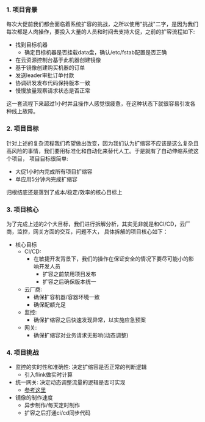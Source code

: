 ### 1. 项目背景
每次大促前我们都会面临着系统扩容的挑战，之所以使用"挑战"二字，是因为我们每次都是人肉操作，要投入大量的人员和时间去支持大促，之前的扩容流程如下:

- 找到目标机器
  - 确定目标机器是否挂载data盘，确认/etc/fstab配置是否正确
- 在云资源控制台基于此机器创建镜像
- 基于镜像创建购买机器的订单
- 发送leader审批订单付款
- 协调研发发布代码保持版本一致
- 慢慢放量观察请求状态是否正常

这一套流程下来超过1小时并且操作人感觉很疲惫，在这种状态下就很容易引发各种线上故障。

### 2. 项目目标
针对上述的复杂流程我们希望做出改变，因为我们认为扩缩容不应该是这么复杂且高风险的事情，我们要用标准化和自动化来替代人工。于是就有了自动伸缩系统这个项目， 项目目标很简单:

- 大促1小时内完成所有项目扩缩容
- 单应用5分钟内完成扩缩容

归根结底还是落到了成本/稳定/效率的核心目标上

### 3. 项目核心
为了完成上述的2个大目标，我们进行拆解分析，其实无非就是和CI/CD，云厂商，监控，网关方面的交互，问题不大， 具体拆解的项目核心如下：

- 核心目标
  - CI/CD:
    - 在敏捷开发背景下，我们的操作在保证安全的情况下要尽可能小的影响开发人员
      - 扩容之前禁用项目发布
      - 扩容之后确保版本统一
  - 云厂商:
    - 确保扩容机器/容器环境一致
    - 确保配额充足
  - 监控:
    - 确保扩缩容之后快速发现异常，以实施应急预案
  - 网关:
    - 确保扩缩容对业务请求无影响(动态调整)

### 4. 项目挑战
-   监控的实时性和准确性: 决定扩缩容是否正常的判断逻辑
    -   引入flink做实时计算
-   统一网关: 决定动态调整流量的逻辑是否可实现
    -   [参考这里](https://wiki.eryajf.net/pages/d1ef5c/)
-  镜像的制作速度
   -  异步制作/每天定时制作
   -  扩容之后打通ci/cd同步代码
